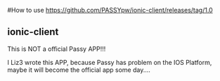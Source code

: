 #How to use
https://github.com/PASSYpw/ionic-client/releases/tag/1.0

## ionic-client
This is NOT a official Passy APP!!!

I Liz3 wrote this APP, because Passy has problem on the IOS Platform, maybe it will become the official app some day....
